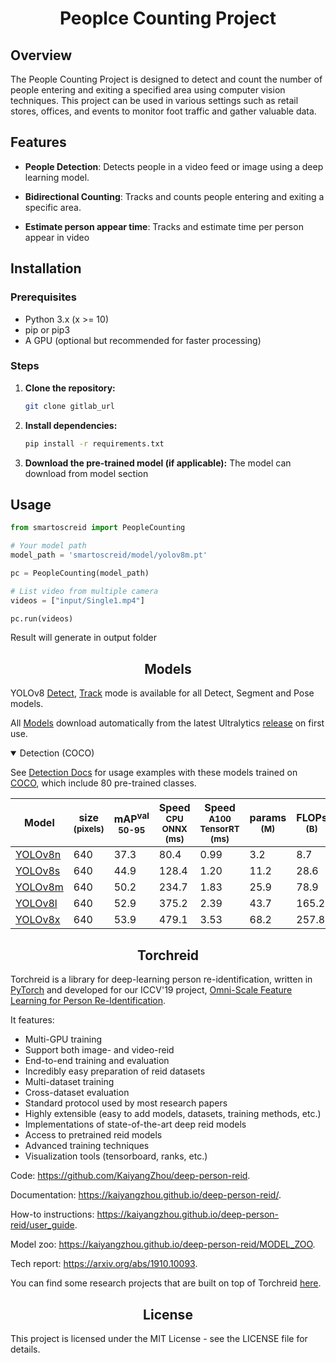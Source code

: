 # <div align="center">Peoplce Counting Project</div>

## Overview

The People Counting Project is designed to detect and count the number of people entering and exiting a specified area using computer vision techniques. This project can be used in various settings such as retail stores, offices, and events to monitor foot traffic and gather valuable data.

## Features

- **People Detection**: Detects people in a video feed or image using a deep learning model.
- **Bidirectional Counting**: Tracks and counts people entering and exiting a specific area.

- **Estimate person appear time**: Tracks and estimate time per person appear in video

## Installation

### Prerequisites

- Python 3.x (x >= 10)
- pip or pip3
- A GPU (optional but recommended for faster processing)


### Steps

1. **Clone the repository:**

    ```bash
    git clone gitlab_url 
    ```

2. **Install dependencies:**

    ```bash
    pip install -r requirements.txt
    ```

3. **Download the pre-trained model (if applicable):**
    The model can download from model section



## Usage

```python 
from smartoscreid import PeopleCounting

# Your model path
model_path = 'smartoscreid/model/yolov8m.pt'

pc = PeopleCounting(model_path)

# List video from multiple camera
videos = ["input/Single1.mp4"]

pc.run(videos)
```

Result will generate in output folder

## <div align="center">Models</div>

YOLOv8 [Detect](https://docs.ultralytics.com/tasks/detect), [Track](https://docs.ultralytics.com/modes/track) mode is available for all Detect, Segment and Pose models.

All [Models](https://github.com/ultralytics/ultralytics/tree/main/ultralytics/cfg/models) download automatically from the latest Ultralytics [release](https://github.com/ultralytics/assets/releases) on first use.

<details open><summary>Detection (COCO)</summary>

See [Detection Docs](https://docs.ultralytics.com/tasks/detect/) for usage examples with these models trained on [COCO](https://docs.ultralytics.com/datasets/detect/coco/), which include 80 pre-trained classes.

| Model                                                                                | size<br><sup>(pixels) | mAP<sup>val<br>50-95 | Speed<br><sup>CPU ONNX<br>(ms) | Speed<br><sup>A100 TensorRT<br>(ms) | params<br><sup>(M) | FLOPs<br><sup>(B) |
| ------------------------------------------------------------------------------------ | --------------------- | -------------------- | ------------------------------ | ----------------------------------- | ------------------ | ----------------- |
| [YOLOv8n](https://github.com/ultralytics/assets/releases/download/v8.2.0/yolov8n.pt) | 640                   | 37.3                 | 80.4                           | 0.99                                | 3.2                | 8.7               |
| [YOLOv8s](https://github.com/ultralytics/assets/releases/download/v8.2.0/yolov8s.pt) | 640                   | 44.9                 | 128.4                          | 1.20                                | 11.2               | 28.6              |
| [YOLOv8m](https://github.com/ultralytics/assets/releases/download/v8.2.0/yolov8m.pt) | 640                   | 50.2                 | 234.7                          | 1.83                                | 25.9               | 78.9              |
| [YOLOv8l](https://github.com/ultralytics/assets/releases/download/v8.2.0/yolov8l.pt) | 640                   | 52.9                 | 375.2                          | 2.39                                | 43.7               | 165.2             |
| [YOLOv8x](https://github.com/ultralytics/assets/releases/download/v8.2.0/yolov8x.pt) | 640                   | 53.9                 | 479.1                          | 3.53                                | 68.2               | 257.8             |


</details>


## <div align="center">Torchreid</div>
Torchreid is a library for deep-learning person re-identification, written in [PyTorch](https://pytorch.org/) and developed for our ICCV'19 project, [Omni-Scale Feature Learning for Person Re-Identification](https://arxiv.org/abs/1905.00953).

It features:

- Multi-GPU training
- Support both image- and video-reid
- End-to-end training and evaluation
- Incredibly easy preparation of reid datasets
- Multi-dataset training
- Cross-dataset evaluation
- Standard protocol used by most research papers
- Highly extensible (easy to add models, datasets, training methods, etc.)
- Implementations of state-of-the-art deep reid models
- Access to pretrained reid models
- Advanced training techniques
- Visualization tools (tensorboard, ranks, etc.)


Code: https://github.com/KaiyangZhou/deep-person-reid.

Documentation: https://kaiyangzhou.github.io/deep-person-reid/.

How-to instructions: https://kaiyangzhou.github.io/deep-person-reid/user_guide.

Model zoo: https://kaiyangzhou.github.io/deep-person-reid/MODEL_ZOO.

Tech report: https://arxiv.org/abs/1910.10093.

You can find some research projects that are built on top of Torchreid [here](https://github.com/KaiyangZhou/deep-person-reid/tree/master/projects).

## <div align="center">License</div>
This project is licensed under the MIT License - see the LICENSE file for details.